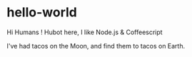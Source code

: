 # hello-world

Hi Humans !
Hubot here, I like Node.js & Coffeescript

I've had tacos on the Moon, and find them to tacos on Earth.
